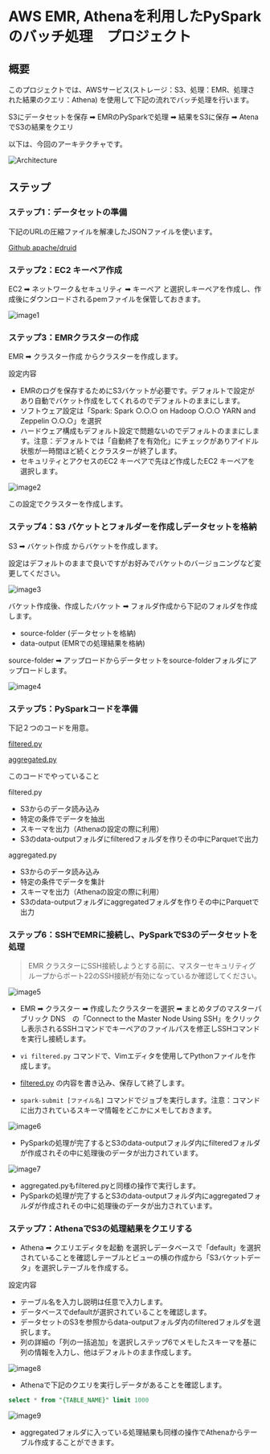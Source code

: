 # AWS EMR, Athenaを利用したPySparkのバッチ処理　プロジェクト

## 概要
このプロジェクトでは、AWSサービス(ストレージ：S3、処理：EMR、処理された結果のクエリ：Athena) を使用して下記の流れでバッチ処理を行います。 

S3にデータセットを保存 ➡︎ EMRのPySparkで処理 ➡︎ 結果をS3に保存 ➡︎ AtenaでS3の結果をクエリ

以下は、今回のアーキテクチャです。

<img alt="Architecture" src="images/Architecture.png">


## ステップ
### ステップ1：データセットの準備
下記のURLの圧縮ファイルを解凍したJSONファイルを使います。

[Github apache/druid](https://github.com/apache/druid/blob/master/examples/quickstart/tutorial/wikiticker-2015-09-12-sampled.json.gz)

### ステップ2：EC2 キーペア作成
EC2 ➡︎ ネットワーク＆セキュリティ ➡︎ キーペア と選択しキーペアを作成し、作成後にダウンロードされるpemファイルを保管しておきます。

<img alt="image1" src="images/image1.png"> 

### ステップ3：EMRクラスターの作成
EMR ➡︎ クラスター作成 からクラスターを作成します。

設定内容
* EMRのログを保存するためにS3バケットが必要です。デフォルトで設定があり自動でバケット作成をしてくれるのでデフォルトのままにします。
* ソフトウェア設定は「Spark: Spark ○.○.○ on Hadoop ○.○.○ YARN and Zeppelin ○.○.○」を選択
* ハードウェア構成もデフォルト設定で問題ないのでデフォルトのままにします。注意：デフォルトでは「自動終了を有効化」にチェックがありアイドル状態が一時間ほど続くとクラスターが終了します。
* セキュリティとアクセスのEC2 キーペアで先ほど作成したEC2 キーペアを選択します。

<img alt="image2" src="images/image2.png">  

この設定でクラスターを作成します。

### ステップ4：S3 バケットとフォルダーを作成しデータセットを格納
S3 ➡︎ バケット作成 からバケットを作成します。

設定はデフォルトのままで良いですがお好みでバケットのバージョニングなど変更してください。

<img alt="image3" src="images/image3.png">  


バケット作成後、作成したバケット ➡︎ フォルダ作成から下記のフォルダを作成します。
* source-folder (データセットを格納)
* data-output (EMRでの処理結果を格納)

source-folder ➡︎ アップロードからデータセットをsource-folderフォルダにアップロードします。

<img alt="image4" src="images/image4.png">   


### ステップ5：PySparkコードを準備
下記２つのコードを用意。

[filtered.py](codes/filtered.py)

[aggregated.py](codes/aggregated.py)

このコードでやっていること

filtered.py
* S3からのデータ読み込み
* 特定の条件でデータを抽出
* スキーマを出力（Athenaの設定の際に利用）
* S3のdata-outputフォルダにfilteredフォルダを作りその中にParquetで出力

aggregated.py
* S3からのデータ読み込み
* 特定の条件でデータを集計
* スキーマを出力（Athenaの設定の際に利用）
* S3のdata-outputフォルダにaggregatedフォルダを作りその中にParquetで出力

### ステップ6：SSHでEMRに接続し、PySparkでS3のデータセットを処理
> EMR クラスターにSSH接続しようとする前に、マスターセキュリティグループからポート22のSSH接続が有効になっているか確認してください。

<img alt="image5" src="images/image5.png"> 

* EMR ➡︎ クラスター ➡︎ 作成したクラスターを選択 ➡︎ まとめタブのマスターパブリック DNS　の「Connect to the Master Node Using SSH」をクリックし表示されるSSHコマンドでキーペアのファイルパスを修正しSSHコマンドを実行し接続します。

* `vi filtered.py` コマンドで、Vimエディタを使用してPythonファイルを作成します。
* [filtered.py](codes/filtered.py) の内容を書き込み、保存して終了します。
* `spark-submit [ファイル名]` コマンドでジョブを実行します。注意：コマンドに出力されているスキーマ情報をどこかにメモしておきます。

<img alt="image6" src="images/image6.png"> 

* PySparkの処理が完了するとS3のdata-outputフォルダ内にfilteredフォルダが作成されその中に処理後のデータが出力されています。

<img alt="image7" src="images/image7.png"> 

* aggregated.pyもfiltered.pyと同様の操作で実行します。
* PySparkの処理が完了するとS3のdata-outputフォルダ内にaggregatedフォルダが作成されその中に処理後のデータが出力されています。

### ステップ7：AthenaでS3の処理結果をクエリする
* Athena ➡︎ クエリエディタを起動 を選択しデータベースで「default」を選択されていることを確認しテーブルとビューの横の作成から「S3バケットデータ」を選択しテーブルを作成する。

設定内容
* テーブル名を入力し説明は任意で入力します。
* データベースでdefaultが選択されていることを確認します。
* データセットのS3を参照からdata-outputフォルダ内のfilteredフォルダを選択します。
* 列の詳細の「列の一括追加」を選択しステップ6でメモしたスキーマを基に列の情報を入力し、他はデフォルトのまま作成します。

<img alt="image8" src="images/image8.png">

* Athenaで下記のクエリを実行しデータがあることを確認します。
``` SQL
select * from "{TABLE_NAME}" limit 1000
``` 

<img alt="image9" src="images/image9.png">

* aggregatedフォルダに入っている処理結果も同様の操作でAthenaからテーブル作成することができます。


